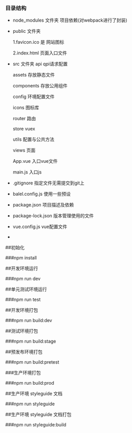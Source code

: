 ### 目录结构
* node_modules  文件夹  项目依赖(对webpack进行了封装)
* public 文件夹

    1.favicon.ico  是 网站图标
    
    2.index.html  页面入口文件
* src 文件夹
    api  qpi请求配置
    
    assets  存放静态文件
    
    components 存放公用组件
    
    config  环境配置文件
    
    icons  图标库
    
    router  路由
    
    store  vuex
    
    utils  配置与公共方法
    
    views  页面
    
    App.vue 入口vue文件

    main.js  入口js

* .gitignore 指定文件无需提交到git上

*  balel.config.js 使用一些预设

* package.json 项目描述及依赖

* package-lock.json 版本管理使用的文件

* vue.config.js vue配置文件
* 

##初始化 

###npm install

##开发环境运行 

###npm run dev

##单元测试环境运行 

###npm run test

##开发环境打包

###npm run build:dev

##测试环境打包

###npm run build:stage

##预发布环境打包

###npm run build:pretest

###生产环境打包

###npm run build:prod

##生产环境 styleguide 文档

###npm run styleguide

##生产环境 styleguide 文档打包

###npm run styleguide:build